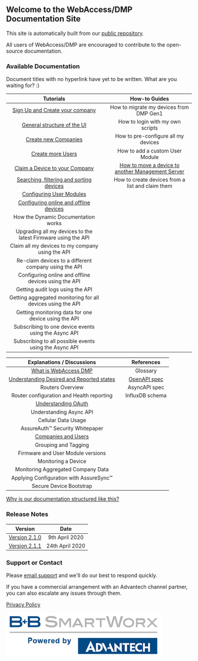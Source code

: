 ## Welcome to the WebAccess/DMP Documentation Site

This site is automatically built from our [public repository](https://github.com/wadmp/wadmp.github.io).

All users of WebAccess/DMP are encouraged to contribute to the open-source documentation.

### Available Documentation

Document titles with no hyperlink have yet to be written. What are you waiting for? :)

|                          Tutorials                            |      |                        How-to Guides                         |
| :----------------------------------------------------------:  | ---- | :----------------------------------------------------------: |
| [Sign Up and Create your company](/tutorials/sign-up.md)      |      | How to migrate my devices from DMP Gen1            |
| [General structure of the UI](/tutorials/ui-general-structure.md) |      | How to login with my own scripts           |
| [Create new Companies](/tutorials/create-company.md)          |      | How to pre-configure all my devices              |
| [Create more Users](/tutorials/create-users.md)               |      | How to add a custom User Module                              |
| [Claim a Device to your Company](/tutorials/claim-device.md)  |      | [How to move a device to another Management Server](/how-tos/move-a-device.md) |
| [Searching, filtering and sorting devices](/tutorials/search-filter-sort-devices.md) |      | How to create devices from a list and claim them |
| [Configuring User Modules](/tutorials/configuring-user-modules.md) |      |                                                         |
| [Configuring online and offline devices](/tutorials/configuring-devices.md) |      |                                                |
| How the Dynamic Documentation works                           |      |                                                              |
| Upgrading all my devices to the latest Firmware using the API |      |                                                              |
| Claim all my devices to my company using the API              |      |                                                              |
| Re-claim devices to a different company using the API         |      |                                                              |
| Configuring online  and offline devices using the API         |      |                                                              |
| Getting audit logs using the API                              |      |                                                              |
| Getting aggregated monitoring for all devices using the API   |      |                                                              |
| Getting monitoring data for one device using the API          |      |                                                              |
| Subscribing to one device events using the Async API          |      |                                                              |
| Subscribing to all possible events using the Async API        |      |                                                              |

| Explanations / Discussions           |   | References       |
|:------------------------------------:|---|:----------------:|
| [What is WebAccess DMP](/explanations-discussions/what-is-webaccess-dmp.md) |   | Glossary |
| [Understanding Desired and Reported states](/explanations-discussions/desired-reported-states.md) |   | [OpenAPI spec](https://api.wadmp.com/#!/apis/cc753663-54c3-447a-b536-6354c3047ae6/detail) |
| Routers Overview                     |   | AsyncAPI spec |
| Router configuration and Health reporting |   | InfluxDB schema |
| [Understanding OAuth](/explanations-discussions/understanding-oauth.md) |   |   |
| Understanding Async API |   |   |
| Cellular Data Usage |   |   |
| AssureAuth™ Security Whitepaper |   |   |
| [Companies and Users](/explanations-discussions/companies-and-users.md) |   |   |
| Grouping and Tagging |   |   |
| Firmware and User Module versions |   |   |
| Monitoring a Device |   |   |
| Monitoring Aggregated Company Data |   |   |
| Applying Configuration with AssureSync™ |   |   |
| Secure Device Bootstrap |   |   |

[Why is our documentation structured like this?](https://www.divio.com/blog/documentation/)

### Release Notes

|                    Version                   |        Date       |
| :------------------------------------------: | :---------------: |
| [Version 2.1.0](/release_notes/2.1.0.md)     | 9th April 2020    |
| [Version 2.1.1](/release_notes/2.1.1.md)     | 24th April 2020   |

### Support or Contact

Please [email support](mailto:webaccessdmp@advantech.com) and we'll do our best to respond quickly.

If you have a commercial arrangement with an Advantech channel partner, you can also escalate any issues through them. 

[Privacy Policy](/privacy-policy.md)

![Powered by logo](/images/pow.png "Tooltip")
